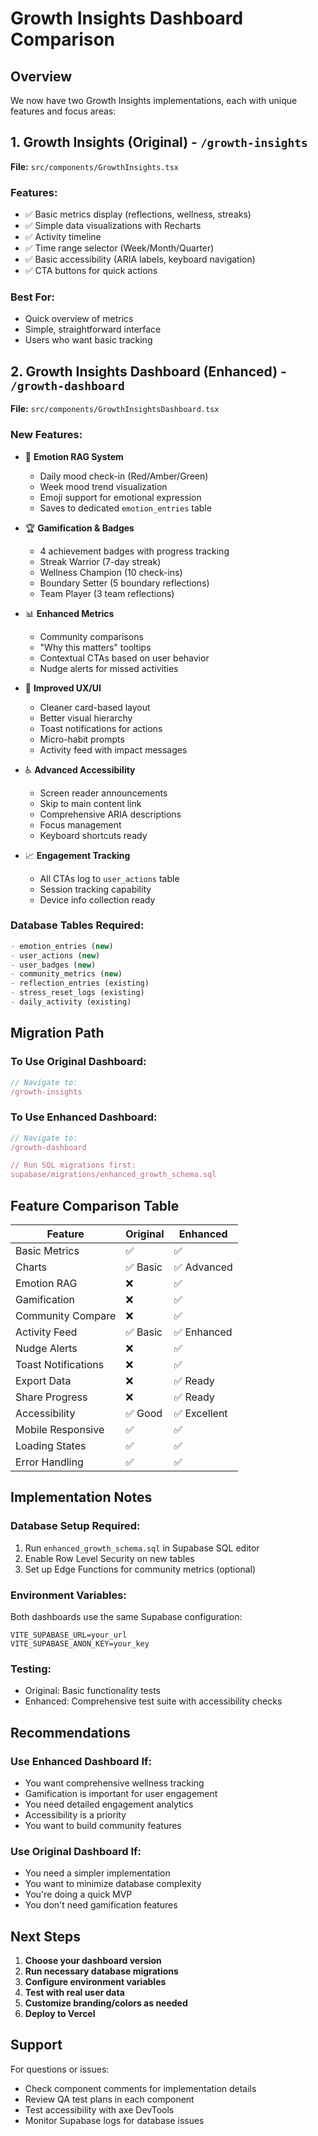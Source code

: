 # Growth Insights Dashboard Comparison

## Overview

We now have two Growth Insights implementations, each with unique features and focus areas:

## 1. Growth Insights (Original) - `/growth-insights`

**File:** `src/components/GrowthInsights.tsx`

### Features:

- ✅ Basic metrics display (reflections, wellness, streaks)
- ✅ Simple data visualizations with Recharts
- ✅ Activity timeline
- ✅ Time range selector (Week/Month/Quarter)
- ✅ Basic accessibility (ARIA labels, keyboard navigation)
- ✅ CTA buttons for quick actions

### Best For:

- Quick overview of metrics
- Simple, straightforward interface
- Users who want basic tracking

## 2. Growth Insights Dashboard (Enhanced) - `/growth-dashboard`

**File:** `src/components/GrowthInsightsDashboard.tsx`

### New Features:

- 🎯 **Emotion RAG System**
  - Daily mood check-in (Red/Amber/Green)
  - Week mood trend visualization
  - Emoji support for emotional expression
  - Saves to dedicated `emotion_entries` table

- 🏆 **Gamification & Badges**
  - 4 achievement badges with progress tracking
  - Streak Warrior (7-day streak)
  - Wellness Champion (10 check-ins)
  - Boundary Setter (5 boundary reflections)
  - Team Player (3 team reflections)

- 📊 **Enhanced Metrics**
  - Community comparisons
  - "Why this matters" tooltips
  - Contextual CTAs based on user behavior
  - Nudge alerts for missed activities

- 🎨 **Improved UX/UI**
  - Cleaner card-based layout
  - Better visual hierarchy
  - Toast notifications for actions
  - Micro-habit prompts
  - Activity feed with impact messages

- ♿ **Advanced Accessibility**
  - Screen reader announcements
  - Skip to main content link
  - Comprehensive ARIA descriptions
  - Focus management
  - Keyboard shortcuts ready

- 📈 **Engagement Tracking**
  - All CTAs log to `user_actions` table
  - Session tracking capability
  - Device info collection ready

### Database Tables Required:

```sql
- emotion_entries (new)
- user_actions (new)
- user_badges (new)
- community_metrics (new)
- reflection_entries (existing)
- stress_reset_logs (existing)
- daily_activity (existing)
```

## Migration Path

### To Use Original Dashboard:

```javascript
// Navigate to:
/growth-insights
```

### To Use Enhanced Dashboard:

```javascript
// Navigate to:
/growth-dashboard

// Run SQL migrations first:
supabase/migrations/enhanced_growth_schema.sql
```

## Feature Comparison Table

| Feature             | Original | Enhanced     |
| ------------------- | -------- | ------------ |
| Basic Metrics       | ✅       | ✅           |
| Charts              | ✅ Basic | ✅ Advanced  |
| Emotion RAG         | ❌       | ✅           |
| Gamification        | ❌       | ✅           |
| Community Compare   | ❌       | ✅           |
| Activity Feed       | ✅ Basic | ✅ Enhanced  |
| Nudge Alerts        | ❌       | ✅           |
| Toast Notifications | ❌       | ✅           |
| Export Data         | ❌       | ✅ Ready     |
| Share Progress      | ❌       | ✅ Ready     |
| Accessibility       | ✅ Good  | ✅ Excellent |
| Mobile Responsive   | ✅       | ✅           |
| Loading States      | ✅       | ✅           |
| Error Handling      | ✅       | ✅           |

## Implementation Notes

### Database Setup Required:

1. Run `enhanced_growth_schema.sql` in Supabase SQL editor
2. Enable Row Level Security on new tables
3. Set up Edge Functions for community metrics (optional)

### Environment Variables:

Both dashboards use the same Supabase configuration:

```env
VITE_SUPABASE_URL=your_url
VITE_SUPABASE_ANON_KEY=your_key
```

### Testing:

- Original: Basic functionality tests
- Enhanced: Comprehensive test suite with accessibility checks

## Recommendations

### Use Enhanced Dashboard If:

- You want comprehensive wellness tracking
- Gamification is important for user engagement
- You need detailed engagement analytics
- Accessibility is a priority
- You want to build community features

### Use Original Dashboard If:

- You need a simpler implementation
- You want to minimize database complexity
- You're doing a quick MVP
- You don't need gamification features

## Next Steps

1. **Choose your dashboard version**
2. **Run necessary database migrations**
3. **Configure environment variables**
4. **Test with real user data**
5. **Customize branding/colors as needed**
6. **Deploy to Vercel**

## Support

For questions or issues:

- Check component comments for implementation details
- Review QA test plans in each component
- Test accessibility with axe DevTools
- Monitor Supabase logs for database issues

